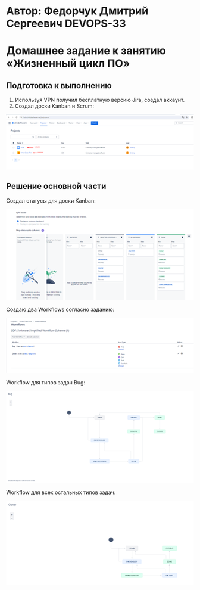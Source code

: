 # Автор: Федорчук Дмитрий Сергеевич DEVOPS-33

# Домашнее задание к занятию «Жизненный цикл ПО»

## Подготовка к выполнению
1. Используя VPN получил бесплатную версию Jira, создал аккаунт.
2. Создал доски Kanban и Scrum:

![Alt text](IMG/img_1.png)

## Решение основной части

Создал статусы для доски Kanban:

![Alt text](IMG/img_2.png)

Создаю два Workflows согласно заданию:

![Alt text](IMG/img_3.png)

Workflow для типов задач Bug:

![Alt text](IMG/img_4.png)

Workflow для всех остальных типов задач:

![Alt text](IMG/img_5.png)

